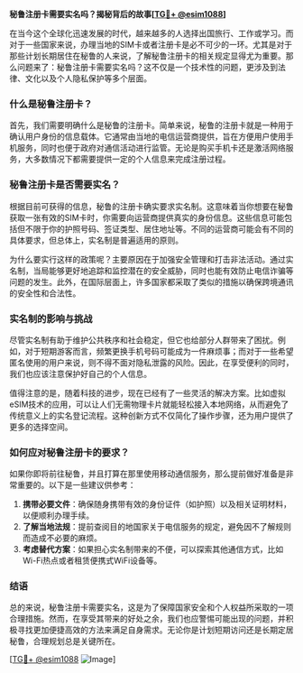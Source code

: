 **秘鲁注册卡需要实名吗？揭秘背后的故事[[TG💪+ @esim1088](https://t.me/s/esim1088)]**

在当今这个全球化迅速发展的时代，越来越多的人选择出国旅行、工作或学习。而对于一些国家来说，办理当地的SIM卡或者注册卡是必不可少的一环。尤其是对于那些计划长期居住在秘鲁的人来说，了解秘鲁注册卡的相关规定显得尤为重要。那么问题来了：秘鲁注册卡需要实名吗？这不仅是一个技术性的问题，更涉及到法律、文化以及个人隐私保护等多个层面。

### 什么是秘鲁注册卡？

首先，我们需要明确什么是秘鲁的注册卡。简单来说，秘鲁的注册卡就是一种用于确认用户身份的信息载体。它通常由当地的电信运营商提供，旨在方便用户使用手机服务，同时也便于政府对通信活动进行监管。无论是购买手机卡还是激活网络服务，大多数情况下都需要提供一定的个人信息来完成注册过程。

### 秘鲁注册卡是否需要实名？

根据目前可获得的信息，秘鲁的注册卡确实要求实名制。这意味着当你想要在秘鲁获取一张有效的SIM卡时，你需要向运营商提供真实的身份信息。这些信息可能包括但不限于你的护照号码、签证类型、居住地址等。不同的运营商可能会有不同的具体要求，但总体上，实名制是普遍适用的原则。

为什么要实行这样的政策呢？主要原因在于加强安全管理和打击非法活动。通过实名制，当局能够更好地追踪和监控潜在的安全威胁，同时也能有效防止电信诈骗等问题的发生。此外，在国际层面上，许多国家都采取了类似的措施以确保跨境通讯的安全性和合法性。

### 实名制的影响与挑战

尽管实名制有助于维护公共秩序和社会稳定，但它也给部分人群带来了困扰。例如，对于短期游客而言，频繁更换手机号码可能成为一件麻烦事；而对于一些希望匿名使用的用户来说，则不得不面对隐私泄露的风险。因此，在享受便利的同时，我们也应该注意保护好自己的个人信息。

值得注意的是，随着科技的进步，现在已经有了一些灵活的解决方案。比如虚拟eSIM技术的应用，可以让人们无需物理卡片就能轻松接入本地网络，从而避免了传统意义上的实名登记流程。这种创新方式不仅简化了操作步骤，还为用户提供了更多的选择空间。

### 如何应对秘鲁注册卡的要求？

如果你即将前往秘鲁，并且打算在那里使用移动通信服务，那么提前做好准备是非常重要的。以下是一些建议供参考：

1. **携带必要文件**：确保随身携带有效的身份证件（如护照）以及相关证明材料，以便顺利办理手续。
2. **了解当地法规**：提前查阅目的地国家关于电信服务的规定，避免因不了解规则而造成不必要的麻烦。
3. **考虑替代方案**：如果担心实名制带来的不便，可以探索其他通信方式，比如Wi-Fi热点或者租赁便携式WiFi设备等。

### 结语

总的来说，秘鲁注册卡需要实名，这是为了保障国家安全和个人权益所采取的一项合理措施。然而，在享受其带来的好处之余，我们也应警惕可能出现的问题，并积极寻找更加便捷高效的方法来满足自身需求。无论你是计划短期访问还是长期定居秘鲁，合理规划总是关键所在。

[[TG💪+ @esim1088](https://t.me/s/esim1088) ![Image](https://i.postimg.cc/4NQfJmqS/Snipaste-2025-05-13-00-14-12.png)]